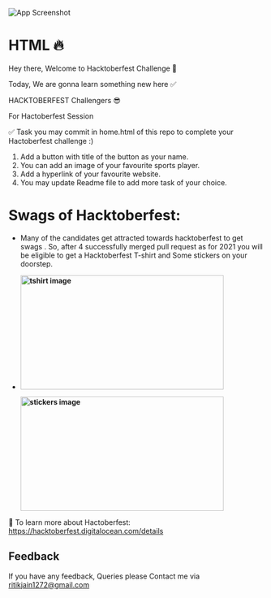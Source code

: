 ![App Screenshot](https://hacktoberfest.digitalocean.com/_nuxt/img/logo-hacktoberfest-full.f42e3b1.svg)

  # HTML 🔥
Hey there, Welcome to Hacktoberfest Challenge 🧩 

Today, We are gonna learn something new here   ✅ 

HACKTOBERFEST Challengers 😎 

For Hactoberfest Session 

✅  Task you may commit in home.html of this repo to complete your Hactoberfest challenge :)

1. Add a button with title of the button as your name.
2. You can add an image of your favourite sports player.
3. Add a hyperlink of your favourite website.
4. You may update  Readme file to add  more task of your choice.

# Swags of Hacktoberfest:
- Many of the candidates get attracted towards hacktoberfest to get swags . So, after 4 successfully merged pull request as for 2021 you will be eligible to get a Hacktoberfest T-shirt and Some stickers on your doorstep.
 
     <li><B><p><img src="https://miro.medium.com/max/1050/1*4JctIO7irt8hFxBmTvUpiQ.jpeg" width="400" height="225" style="width: 400px; height: 225px;" alt="tshirt image"></a></p><p><img src="https://miro.medium.com/max/1050/1*jkffr74bq5RsQ_xqDhgqYQ.jpeg" width="400" height="225" style="width: 400px; height: 225px;" alt="stickers image"></p>
</b></li>

🔗 To learn more about Hactoberfest: https://hacktoberfest.digitalocean.com/details

## Feedback

If you have any feedback, Queries please Contact me via ritikjain1272@gmail.com
